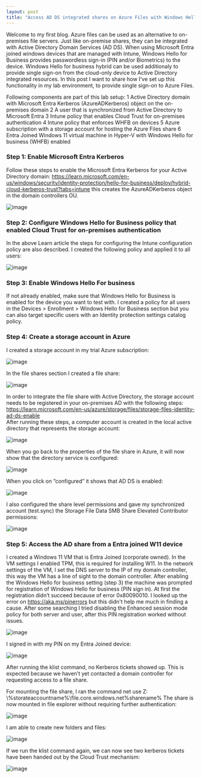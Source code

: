 ```yaml
---
layout: post
title: "Access AD DS integrated shares on Azure Files with Windows Hello for Business Hybrid"
---
```

Welcome to my first blog. Azure files can be used as an alternative to on-premises file servers. Just like on-premise shares, they can be integrated with Active Directory Domain Services (AD DS). When using Microsoft Entra joined windows devices that are managed with Intune, Windows Hello for Business provides passwordless sign-in (PIN and/or Biometrics) to the device.  Windows Hello for business hybrid can be used additionaly to provide single sign-on from the cloud-only device to Active Directory integrated resources. In this post I want to share how I've set up this functionality in my lab environment, to provide single sign-on to Azure Files.

Following components are part of this lab setup:
1 Active Directory domain with Microsoft Entra Kerberos (AzureADKerberos) object on the on-premises domain
2 A user that is synchronized from Active Directory to Microsoft Entra
3 Intune policy that enables Cloud Trust for on-premises authentication
4 Intune policy that enforces WHFB on devices
5 Azure subscription with a storage account for hosting the Azure Files share
6 Entra Joined Windows 11 virtual machine in Hyper-V with Windows Hello for business (WHFB) enabled

### Step 1: Enable Microsoft Entra Kerberos
Follow these steps to enable the Microsoft Entra Kerberos for your Active Directory domain: https://learn.microsoft.com/en-us/windows/security/identity-protection/hello-for-business/deploy/hybrid-cloud-kerberos-trust?tabs=intune this creates the AzureADKerberos object in the domain controllers OU.

![image](https://github.com/user-attachments/assets/06110f6a-9524-459e-bc2b-705dfbf8c188)

### Step 2: Configure Windows Hello for Business policy that enabled Cloud Trust for on-premises authentication
In the above Learn article the steps for configuring the Intune configuration policy are also described. I created the following policy and applied it to all users:

![image](https://github.com/user-attachments/assets/c838837c-996d-41ba-a1a4-ac5046db8110)

### Step 3: Enable Windows Hello For business
If not already enabled, make sure that Windows Hello for Business is enabled for the device you want to test with. I created a policy for all users in the Devices > Enrollment > Windows Hello for Business section but you can also target specific users with an Identity protection settings catalog policy. 

### Step 4: Create a storage account in Azure 
I created a storage account in my trial Azure subscription:

![image](https://github.com/user-attachments/assets/8e86a0db-df0d-446c-93e6-77162f2e73ac)

In the file shares section I created a file share:

![image](https://github.com/user-attachments/assets/bb9add12-836e-4238-b196-c50ce5c4a0f9)

In order to integrate the file share with Active Directory, the storage account needs to be registered in your on-premises AD with the following steps: https://learn.microsoft.com/en-us/azure/storage/files/storage-files-identity-ad-ds-enable   
After running these steps, a computer account is created in the local active directory that represents the storage account: 

![image](https://github.com/user-attachments/assets/c2ab4478-0cf4-4f82-a16d-b413bab8865a)

When you go back to the properties of the file share in Azure, it will now show that the directory service is configured:

![image](https://github.com/user-attachments/assets/cfa19c26-c347-4fa5-a87d-182496e38cd8)

When you click on ”configured” it shows that AD DS is enabled:

![image](https://github.com/user-attachments/assets/5e7d8bdc-8e12-4315-9735-de83d40b807e)

I also configured the share level permissions and gave my synchronized account (test.sync) the Storage File Data SMB Share Elevated Contributor permissions:

![image](https://github.com/user-attachments/assets/89041044-ebae-456e-9f42-fe0e486f75b2)

### Step 5: Access the AD share from a Entra joined W11 device 
I created a Windows 11 VM that is Entra Joined (corporate owned). In the VM settings I enabled TPM, this is required for installing W11. In the network settings of the VM, I set the DNS server to the IP of my domain controller, this way the VM has a line of sight to the domain controller. After enabling the Windows Hello for business setting (step 3) the machine was prompted for registration of Windows Hello for business (PIN sign in). At first the registration didn’t succeed because of error 0x80090010. I looked up the error on https://aka.ms/pinerrors but this didn't help me much in finding a cause. After some searching I tried disabling the Enhanced session mode policy for both server and user, after this PIN registration worked without issues. 

![image](https://github.com/user-attachments/assets/03065116-5073-4243-9d95-eaaa7e92ca2d)
 
I signed in with my PIN on my Entra Joined device:

![image](https://github.com/user-attachments/assets/c8676df9-ac76-41e0-b925-ff46a84319da)

After running the klist command, no Kerberos tickets showed up. This is expected because we haven’t yet contacted a domain controller for requesting access to a file share. 
 
For mounting the file share, I ran the command net use Z: \\%storateaccountname%\file.core.windows.net\%sharename% 
The share is now mounted in file explorer without requiring further authentication:

![image](https://github.com/user-attachments/assets/6763101d-d7ad-417f-83bb-260a9a5ecb05)

I am able to create new folders and files:

![image](https://github.com/user-attachments/assets/d46e85c6-c96f-49a5-bd00-7e3533637548)

If we run the klist command again, we can now see two kerberos tickets have been handed out by the Cloud Trust mechanism:

![image](https://github.com/user-attachments/assets/515e0d37-ce3a-4eba-b41c-84c2e536a92c)


